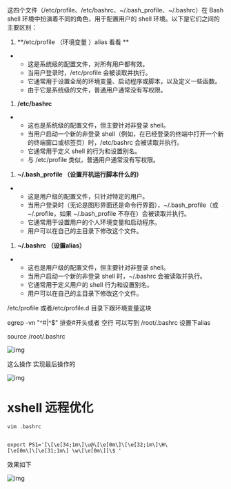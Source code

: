 这四个文件（/etc/profile、/etc/bashrc、~/.bash_profile、~/.bashrc）在 Bash shell 环境中扮演着不同的角色，用于配置用户的 shell 环境。以下是它们之间的主要区别：

1. **/etc/profile  （环境变量 ）alias 看看 **

- - 这是系统级的配置文件，对所有用户都有效。
  - 当用户登录时，/etc/profile 会被读取并执行。
  - 它通常用于设置全局的环境变量、启动程序或脚本，以及定义一些函数。
  - 由于它是系统级的文件，普通用户通常没有写权限。

1. **/etc/bashrc**

- - 这也是系统级的配置文件，但主要针对非登录 shell。
  - 当用户启动一个新的非登录 shell（例如，在已经登录的终端中打开一个新的终端窗口或标签页）时，/etc/bashrc 会被读取并执行。
  - 它通常用于定义 shell 的行为和设置别名。
  - 与 /etc/profile 类似，普通用户通常没有写权限。

1. **~/.bash_profile  （设置开机运行脚本什么的）**

- - 这是用户级的配置文件，只针对特定的用户。
  - 当用户登录时（无论是图形界面还是命令行界面），~/.bash_profile（或 ~/.profile，如果 ~/.bash_profile 不存在）会被读取并执行。
  - 它通常用于设置用户的个人环境变量和启动程序。
  - 用户可以在自己的主目录下修改这个文件。

1. **~/.bashrc     （设置alias）**

- - 这也是用户级的配置文件，但主要针对非登录 shell。
  - 当用户启动一个新的非登录 shell 时，~/.bashrc 会被读取并执行。
  - 它通常用于定义用户的 shell 行为和设置别名。
  - 用户可以在自己的主目录下修改这个文件。

/etc/profile  或者/etc/profile.d  目录下跟环境变量这块 

egrep -vn "^#|^$"    排查#开头或者 空行 可以写到  /root/.bashrc   设置下alias

source /root/.bashrc 

![img](https://cdn.nlark.com/yuque/0/2024/png/35538885/1717916422769-7b71dc6c-d205-4fa7-91aa-9f5f5293635e.png)

这么操作 实现最后操作的

![img](https://cdn.nlark.com/yuque/0/2024/png/35538885/1721025805338-47a29af7-c14d-4f11-87d9-98915b6c18d0.png)

# xshell 远程优化

```
vim .bashrc


export PS1='[\[\e[34;1m\]\u@\[\e[0m\]\[\e[32;1m\]\H\
[\e[0m\]\[\e[31;1m\] \w\[\e[0m\]]\$ '
```

效果如下 

![img](https://cdn.nlark.com/yuque/0/2024/png/35538885/1718250282507-7b604208-3362-472b-8a8f-a4ecf804433b.png)